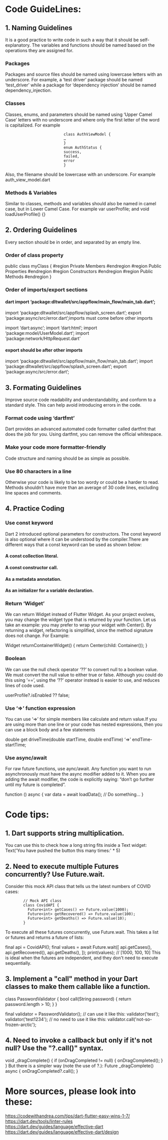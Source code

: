 # Code GuideLines:

## 1. Naming Guidelines

It is a good practice to write code in such a way that it should be self-explanatory. 
The variables and functions should be named based on the operations they are assigned for.

### Packages
Packages and source files should be named using lowercase letters with an underscore. 
For example, a ‘test driver’ package should be named ‘test_driver’ 
while a package for ‘dependency injection’ should be named dependency_injection.

### Classes
Classes, enums, and parameters should be named using ‘Upper Camel Case’ letters with 
no underscore and where only the first letter of the word is capitalized. For example

                              class AuthViewModel {
                              …
                              }
                              enum AuthStatus {
                              success,
                              failed,
                              error
                              }
Also, the filename should be lowercase with an underscore. For example auth_view_model.dart

### Methods & Variables

Similar to classes, methods and variables should also be named in camel case, but in Lower Camel Case. 
For example var userProfile; and void loadUserProfile() {}

## 2. Ordering Guidelines

Every section should be in order, and separated by an empty line.

### Order of class property

public class myClass
{
#region Private Members
#endregion
#region Public Properties
#endregion
#region Constructors
#endregion
#region Public Methods
#endregion
}

### Order of imports/export sections

#### dart import ‘package:dltwallet/src/appflow/main_flow/main_tab.dart’;
import ‘package:dltwallet/src/appflow/splash_screen.dart’;
export ‘package:async/src/error.dart’;imports must come before other imports

import ‘dart:async’;
import ‘dart:html’;
import ‘package:model/UserModel.dart’;
import ‘package:network/HttpRequest.dart’

#### export should be after other imports

import ‘package:dltwallet/src/appflow/main_flow/main_tab.dart’;
import ‘package:dltwallet/src/appflow/splash_screen.dart’;
export ‘package:async/src/error.dart’;

## 3. Formating Guidelines

Improve source code readability and understandability, and conform 
to a standard style. This can help avoid introducing errors in the code.

### Format code using ‘dartfmt’
Dart provides an advanced automated code formatter called dartfmt that does 
the job for you. Using dartfmt, you can remove the official whitespace.

### Make your code more formatter-friendly
Code structure and naming should be as simple as possible.

### Use 80 characters in a line
Otherwise your code is likely to be too wordy or could be a harder to read.
Methods shouldn’t have more than an average of 30 code lines, excluding line spaces and comments.

## 4. Practice Coding

### Use const keyword

Dart 2 introduced optional parameters for constructors. The const keyword is also optional where it
can be understood by the compiler.There are different ways that a const keyword can be used as shown below:
#### A const collection literal.
#### A const constructor call.
#### As a metadata annotation.
#### As an initializer for a variable declaration.

### Return ‘Widget’

We can return Widget instead of Flutter Widget. As your project evolves, you 
may change the widget type that is returned by your function. Let us take an example: 
you may prefer to wrap your widget with Center(). By returning a widget, refactoring is simplified, since the 
method signature does not change. For Example:

Widget returnContainerWidget() {
return Center(child: Container());
}

### Boolean

We can use the null check operator ‘??’ to convert null to a boolean value. We must convert the null value to either 
true or false. Although you could do this using ‘==’, using the ‘??’ operator instead is easier to use, and reduces 
lines of code used.

userProfile?.isEnabled ?? false;

### Use ‘=>’ function expression

You can use ‘=>’ for simple members like calculate and return value.If you are using more than one line or your code has
nested expressions, then you can use a block body and a few statements

double get driveTime(double startTime, double endTime) ‘=>’ endTime-startTime;

### Use async/await

For raw future functions, use aync/await. Any function you want to run asynchronously must have the async modifier added 
to it. When you are adding the await modifier, the code is explicitly saying: “don’t go further until my future is completed”.

function () async {
var data = await loadData();
// Do something…
}

# Code tips:

## 1. Dart supports string multiplication.

You can use this to check how a long string fits inside a Text widget:
Text('You have pushed the button this many times:' * 5)

## 2. Need to execute multiple Futures concurrently? Use Future.wait.

Consider this mock API class that tells us the latest numbers of COVID cases:

            // Mock API class
            class CovidAPI {
              Future<int> getCases() => Future.value(1000);
              Future<int> getRecovered() => Future.value(100);
              Future<int> getDeaths() => Future.value(10);
            }
To execute all these futures concurrently, use Future.wait. This takes a list or 
futures and returns a future of lists:

final api = CovidAPI();
final values = await Future.wait([
    api.getCases(),
    api.getRecovered(),
    api.getDeaths(),
]);
print(values); // [1000, 100, 10]
This is ideal when the futures are independent, and they don't need to execute sequentially.

## 3. Implement a "call" method in your Dart classes to make them callable like a function.

class PasswordValidator {
  bool call(String password) {
    return password.length > 10;
  }
}

final validator = PasswordValidator();
// can use it like this:
validator('test');
validator('test1234');
// no need to use it like this:
validator.call('not-so-frozen-arctic');

## 4. Need to invoke a callback but only if it's not null? Use the "?.call()" syntax.

void _dragComplete() {
    if (onDragCompleted != null) {
      onDragCompleted();
    }
  }
  But there is a simpler way (note the use of ?.):
  Future<void> _dragComplete() async {
    onDragCompleted?.call();
  }

# More sources, please look into these:
  https://codewithandrea.com/tips/dart-flutter-easy-wins-1-7/
  https://dart.dev/tools/linter-rules
  https://dart.dev/guides/language/effective-dart
  https://dart.dev/guides/language/effective-dart/design

